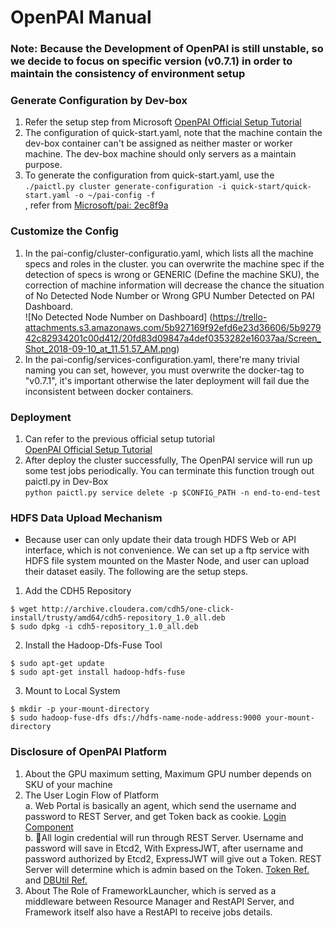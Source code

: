 # OpenPAI Manual

### Note: Because the Development of OpenPAI is still unstable, so we decide to focus on specific version (v0.7.1) in order to maintain the consistency of environment setup 

### Generate Configuration by Dev-box 
1. Refer the setup step from Microsoft
[OpenPAI Official Setup Tutorial](https://github.com/Microsoft/pai/blob/v0.7.1/pai-management/doc/cluster-bootup.md#singlebox)
2. The configuration of quick-start.yaml, note that the machine contain the dev-box container can't be assigned as neither master or worker machine. The dev-box machine should only servers as a maintain purpose.
3. To generate the configuration from quick-start.yaml, use the   
`./paictl.py cluster generate-configuration -i quick-start/quick-start.yaml -o ~/pai-config -f`  
, refer from [Microsoft/pai: 2ec8f9a](https://github.com/Microsoft/pai/commit/2ec8f9a6b30355a1775aeb1fef7639331a88100d)
### Customize the Config
1. In the pai-config/cluster-configuratio.yaml, which lists all the machine specs and roles in the cluster. you can overwrite the machine spec if the detection of specs is wrong or GENERIC (Define the machine SKU), the correction of machine information will decrease the chance the situation of No Detected Node Number or Wrong GPU Number Detected on PAI Dashboard.   
![No Detected Node Number on Dashboard] (https://trello-attachments.s3.amazonaws.com/5b927169f92efd6e23d36606/5b927942c82934201c00d412/20fd83d09847a4def0353282e16037aa/Screen_Shot_2018-09-10_at_11.51.57_AM.png)
2. In the pai-config/services-configuration.yaml, there're many trivial naming you can set, however, you must overwrite the docker-tag to "v0.7.1", it's important otherwise the later deployment will fail due the inconsistent between docker containers.
### Deployment
1. Can refer to the previous official setup tutorial   
[OpenPAI Official Setup Tutorial](https://github.com/Microsoft/pai/blob/v0.7.1/pai-management/doc/cluster-bootup.md#singlebox)
2. After deploy the cluster successfully, The OpenPAI service will run up some test jobs periodically. You can terminate this function trough out paictl.py in Dev-Box  
`python paictl.py service delete -p $CONFIG_PATH -n end-to-end-test`
### HDFS Data Upload Mechanism
* Because user can only update their data trough HDFS Web or API interface, which is not convenience. We can set up a ftp service with HDFS file system mounted on the Master Node, and user can upload their dataset easily. The following are the setup steps.
 1. Add the CDH5 Repository  
```
$ wget http://archive.cloudera.com/cdh5/one-click-install/trusty/amd64/cdh5-repository_1.0_all.deb
$ sudo dpkg -i cdh5-repository_1.0_all.deb
```
2. Install the Hadoop-Dfs-Fuse Tool  
```
$ sudo apt-get update
$ sudo apt-get install hadoop-hdfs-fuse
```
3. Mount to Local System  
```
$ mkdir -p your-mount-directory
$ sudo hadoop-fuse-dfs dfs://hdfs-name-node-address:9000 your-mount-directory
```
### Disclosure of OpenPAI Platform
1. About the GPU maximum setting, Maximum GPU number depends on SKU of your machine  
2. The User Login Flow of Platform  
a. Web Portal is basically an agent, which send the username and password to REST Server, and get Token back as cookie. [Login Component](https://github.com/Microsoft/pai/blob/master/webportal/src/app/user/user-login/user-login.component.js)  
b. All login credential will run through REST Server.
Username and password will save in Etcd2,
With ExpressJWT, after username and password authorized by Etcd2, ExpressJWT will give out a Token.
REST Server will determine which is admin based on the Token.
[Token Ref.](https://github.com/Microsoft/pai/blob/master/rest-server/src/models/token.js) and [DBUtil Ref.](https://github.com/Microsoft/pai/blob/9b445f7d04777185c05b2de198d7901574e7c4fc/rest-server/src/util/dbUtil.js)
3. About The Role of FrameworkLauncher, which is served as a middleware between Resource Manager and RestAPI Server, and Framework itself also have a RestAPI to receive jobs details.








